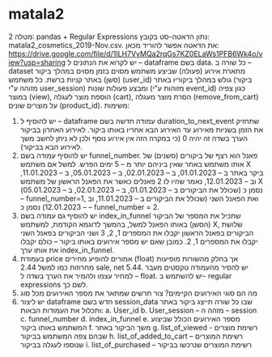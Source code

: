 # matala2
מטלה 2: pandas + Regular Expressions
נתון הדאטה-סט בקובץ: matala2_cosmetics_2019-Nov.csv. 
את הדאטה אפשר להוריד מכאן:
https://drive.google.com/file/d/1ILH7VyMQa2rqGs7KZ0ELaWs1PFB6Wk4o/view?usp=sharing 
יש לקרוא את הנתונים ל – dataframe בשם data.
כל שורה ב – dataset מתארת אירוע (פעולה) שביצע משתמש מסוים בזמן מסוים במהלך ביקור (סשן) באתר קניות ברשת.
כל משתמש (user_id) גולש במהלך ביקוריו באתר (ביקור מזוהה ע"י user_session) ומבצע פעולות שונות  (מזוהות ע"י event_id) כגון צפיה במוצר (view), הוספת מוצר לעגלה (cart), הסרת מוצר מעגלה (remove_from_cart) על מוצרים שונים (product_id).
משימות:
1.	יש להוסיף ל – dataframe עמודה חדשה בשם duration_to_next_event שתחזיק את הזמן בשניות מאירוע עד האירוע הבא אחריו באותו ביקור. לאירוע האחרון בביקור הערך בשדה זה יהיה 0 (כי במקרה הזה אין אירוע נוסף ולכן לא ניתן לחשב משך לאירוע הבא בביקור).
2.	יש להוסיף עמודה בשם funnel_number. פאנל הוא רצף של ביקורים (סשנים) של אותו משתמש באתר שאין ביניהם יותר מ – 5 ימים הפרש. למשל אם משתמש X ביקר באתר ב – 01.01.2023, ב – 02.01.2023, ב – 05.01.2023, ב – 11.01.2023, וב – 12.01.2023, נאמר שהיו לו 2 פאנלים כאשר את הפאנל הראשון של משתמש X (שכולל את הביקורים ב – 01.01.2023, ב – 02.01.2023, ב – 05.01.2023) נסמן כ – funnel_number=1, ואת הפאנל השני (שכולל את הביקורים ב – 11.01.2023, וב – 12.01.2023) נסמן כ – funnel_number = 2.
3.	יש להוסיף גם עמודה בשם index_in_funnel שתכיל את המספר של הביקור (הסשן) באותו הפאנל 
למשל, בהמשך לדוגמא הקודמת, למשתמש X, שלושת הביקורים בפאנל הראשון יקבלו את המספרים 1, 2, 3 ושני הביקורים בפאנל השני יקבלו את המספרים 1, 2.
כמובן שאם יש מספר אירועים באותו ביקור – כולם יקבלו את אותו ערך index_in_funnel.
4.	בעמודת price אמורים להופיע מחירים (float) אך בחלק מהשורות מופיעות מחרוזות כמו למשל 2.44 sale, net 5.44. יש להסיר מהעמודה טקסטים מעבר למחיר עצמו ולהמיר את הערך בשדה ל – float. יש להשתמש ב- regular expressions לשם כך.
5.	מה הם סוגי האירועים הקיימים? צור תרשים שמתאר את מספר האירועים מכל סוג
6.	יש ליצור dataframe חדש בשם session_data שבו כל שורה תייצג ביקור באתר ותכלול את העמודות הבאות:
a.	User_id
b.	User_session – מזהה ה – session
c.	funnel_number
d.	index_in_funnel
e.	מספר האירועים  הכולל שביצוע המשתמש באותו ביקור
f.	משך הביקור באתר
g.	list_of_viewed - רשימת מוצרים שבהם צפה המשתמש בביקור
h.	list_of_added_to_cart – רשימת המוצרים שנוספו לעגלה בביקור
i.	list_of_purchased – רשימת המוצרים שנרכשו בביקור
